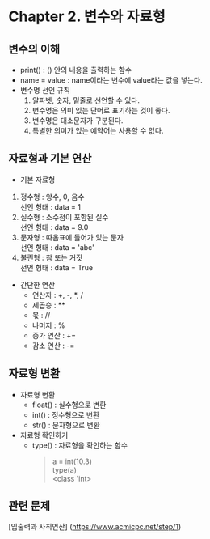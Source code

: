 # Chapter 2. 변수와 자료형

## 변수의 이해
- print() : () 안의 내용을 출력하는 함수
- name = value : name이라는 변수에 value라는 값을 넣는다.
- 변수명 선언 규칙<br>
  1. 알파벳, 숫자, 밑줄로 선언할 수 있다.<br>
  1. 변수명은 의미 있는 단어로 표기하는 것이 좋다.<br>
  1. 변수명은 대소문자가 구분된다.<br>
  1. 특별한 의미가 있는 예약어는 사용할 수 없다.<br>

## 자료형과 기본 연산
- 기본 자료형
1. 정수형 : 양수, 0, 음수<br>
선언 형태 : data = 1
1. 실수형 : 소수점이 포함된 실수<br>
선언 형태 : data = 9.0
1. 문자형 : 따옴표에 들어가 있는 문자<br>
선언 형태 : data = 'abc'
1. 불린형 : 참 또는 거짓<br>
선언 형태 : data = True
- 간단한 연산
  - 연산자 : +, -, *, /
  - 제곱승 : **
  - 몫 : //
  - 나머지 : %
  - 증가 연산 : +=
  - 감소 연산 : -=
  
## 자료형 변환
- 자료형 변환
  - float() : 실수형으로 변환
  - int() : 정수형으로 변환
  - str() : 문자형으로 변환
- 자료형 확인하기
  - type() : 자료형을 확인하는 함수<br>
    > a = int(10.3)<br>
    > type(a)<br>
    > <class 'int>

## 관련 문제
[입출력과 사칙연산] (https://www.acmicpc.net/step/1)
